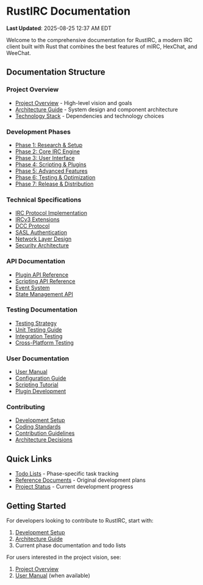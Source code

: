 # RustIRC Documentation

**Last Updated**: 2025-08-25 12:37 AM EDT

Welcome to the comprehensive documentation for RustIRC, a modern IRC client built with Rust that combines the best features of mIRC, HexChat, and WeeChat.

## Documentation Structure

### Project Overview
- [Project Overview](./project-overview.md) - High-level vision and goals
- [Architecture Guide](./architecture-guide.md) - System design and component architecture
- [Technology Stack](./technology-stack.md) - Dependencies and technology choices

### Development Phases
- [Phase 1: Research & Setup](./phases/phase1-research-setup.md)
- [Phase 2: Core IRC Engine](./phases/phase2-core-engine.md)
- [Phase 3: User Interface](./phases/phase3-user-interface.md)
- [Phase 4: Scripting & Plugins](./phases/phase4-scripting-plugins.md)
- [Phase 5: Advanced Features](./phases/phase5-advanced-features.md)
- [Phase 6: Testing & Optimization](./phases/phase6-testing-optimization.md)
- [Phase 7: Release & Distribution](./phases/phase7-release-distribution.md)

### Technical Specifications
- [IRC Protocol Implementation](./specs/irc-protocol.md)
- [IRCv3 Extensions](./specs/ircv3-extensions.md)
- [DCC Protocol](./specs/dcc-protocol.md)
- [SASL Authentication](./specs/sasl-authentication.md)
- [Network Layer Design](./specs/network-layer.md)
- [Security Architecture](./specs/security-architecture.md)

### API Documentation
- [Plugin API Reference](./api/plugin-api.md)
- [Scripting API Reference](./api/scripting-api.md)
- [Event System](./api/event-system.md)
- [State Management API](./api/state-management.md)

### Testing Documentation
- [Testing Strategy](./testing/testing-strategy.md)
- [Unit Testing Guide](./testing/unit-testing.md)
- [Integration Testing](./testing/integration-testing.md)
- [Cross-Platform Testing](./testing/cross-platform-testing.md)

### User Documentation
- [User Manual](./user/manual.md)
- [Configuration Guide](./user/configuration.md)
- [Scripting Tutorial](./user/scripting-tutorial.md)
- [Plugin Development](./user/plugin-development.md)

### Contributing
- [Development Setup](./contributing/development-setup.md)
- [Coding Standards](./contributing/coding-standards.md)
- [Contribution Guidelines](./contributing/guidelines.md)
- [Architecture Decisions](./contributing/architecture-decisions.md)

## Quick Links

- [Todo Lists](/to-dos/) - Phase-specific task tracking
- [Reference Documents](/ref_docs/) - Original development plans
- [Project Status](./project-status.md) - Current development progress

## Getting Started

For developers looking to contribute to RustIRC, start with:
1. [Development Setup](./contributing/development-setup.md)
2. [Architecture Guide](./architecture-guide.md)
3. Current phase documentation and todo lists

For users interested in the project vision, see:
1. [Project Overview](./project-overview.md)
2. [User Manual](./user/manual.md) (when available)